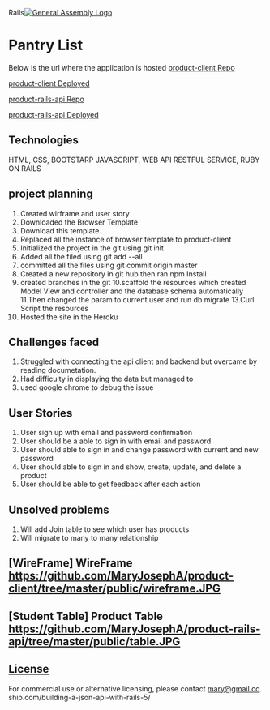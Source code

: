 Rails[![General Assembly Logo](https://camo.githubusercontent.com/1a91b05b8f4d44b5bbfb83abac2b0996d8e26c92/687474703a2f2f692e696d6775722e636f6d2f6b6538555354712e706e67)](https://generalassemb.ly/education/web-development-immersive)

# Pantry List
Below is the url where the application is hosted
[product-client Repo](https://github.com/MaryJosephA/product-client)

[product-client Deployed](https://maryjosepha.github.io/product-client/)

[product-rails-api Repo](https://github.com/MaryJosephA/product-rails-api)

[product-rails-api Deployed](https://enigmatic-plains-70569.herokuapp.com/)

## Technologies
HTML, CSS, BOOTSTARP JAVASCRIPT, WEB API RESTFUL SERVICE, RUBY ON RAILS

## project planning
1.  Created wirframe and user story
2. Downloaded the Browser Template
3. Download this template.
4. Replaced all the instance of browser template to product-client
5. Initialized the project in the git using git init
6. Added all the filed using git add --all
7. committed all the files using git commit origin master
8. Created a new repository in git hub then ran npm Install
9. created branches in the git
10.scaffold the resources which created Model View and controller  and the
  database schema automatically
11.Then changed the param to current user and run db migrate
13.Curl Script the resources
14.  Hosted the site in the Heroku


## Challenges faced

1.  Struggled with connecting the api client and backend but overcame by reading
    documetation.
2.  Had difficulty in displaying the data but managed to
3.  used google chrome to debug the issue

## User Stories

1. User sign up with email and password confirmation
2. User should be a able to sign in with email and password
3. User should able to sign in and change password with current and new password
4. User should able to sign in and  show, create, update, and delete a product
5. User should be able to get feedback after each action

## Unsolved problems
1. Will add Join table to see which user has products
2. Will migrate to many to many relationship

## [WireFrame] WireFrame https://github.com/MaryJosephA/product-client/tree/master/public/wireframe.JPG

## [Student Table] Product Table  https://github.com/MaryJosephA/product-rails-api/tree/master/public/table.JPG

## [License](LICENSE)

 For commercial use or
 alternative licensing, please contact mary@gmail.co.
ship.com/building-a-json-api-with-rails-5/
